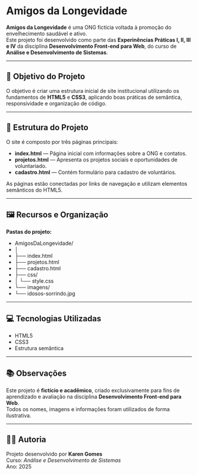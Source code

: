 # Amigos da Longevidade

**Amigos da Longevidade** é uma ONG fictícia voltada à promoção do envelhecimento saudável e ativo.  
Este projeto foi desenvolvido como parte das **Experinências Práticas I, II, III e IV** da disciplina **Desenvolvimento Front-end para Web**, do curso de **Análise e Desenvolvimento de Sistemas**.

---

## 🎯 Objetivo do Projeto
O objetivo é criar uma estrutura inicial de site institucional utilizando os fundamentos de **HTML5** e **CSS3**, aplicando boas práticas de semântica, responsividade e organização de código.

---

## 🧱 Estrutura do Projeto
O site é composto por três páginas principais:

- **index.html** — Página inicial com informações sobre a ONG e contatos.  
- **projetos.html** — Apresenta os projetos sociais e oportunidades de voluntariado.  
- **cadastro.html** — Contém formulário para cadastro de voluntários.  

As páginas estão conectadas por links de navegação e utilizam elementos semânticos do HTML5.

---

## 🖼️ Recursos e Organização
**Pastas do projeto:**
- AmigosDaLongevidade/
- │
- ├── index.html
- ├── projetos.html
- ├── cadastro.html
- ├── css/
- │ └── style.css
- └── imagens/
- └── idosos-sorrindo.jpg

---

## 💻 Tecnologias Utilizadas
- HTML5  
- CSS3  
- Estrutura semântica    

---

## 📚 Observações
Este projeto é **fictício e acadêmico**, criado exclusivamente para fins de aprendizado e avaliação na disciplina **Desenvolvimento Front-end para Web**.  
Todos os nomes, imagens e informações foram utilizados de forma ilustrativa.

---

## 👩‍💻 Autoria
Projeto desenvolvido por **Karen Gomes**  
Curso: *Análise e Desenvolvimento de Sistemas*  
Ano: 2025  
